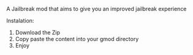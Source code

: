 A Jailbreak mod that aims to give you an improved jailbreak experience

Instalation:
1) Download the Zip
2) Copy paste the content into your gmod directory
3) Enjoy
